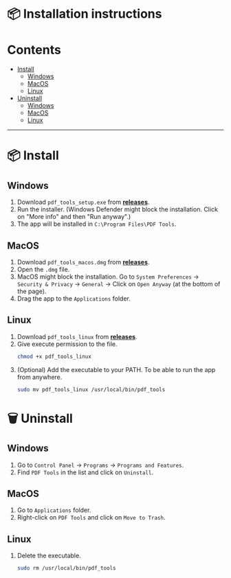 # 📦 Installation instructions

# Contents

- [Install](#-install)
  - [Windows](#windows)
  - [MacOS](#macos)
  - [Linux](#linux)
- [Uninstall](#-uninstall)
  - [Windows](#windows-1)
  - [MacOS](#macos-1)
  - [Linux](#linux-1)

<hr>

# 📦 Install

## Windows

1. Download `pdf_tools_setup.exe` from [**releases**](https://github.com/P-ict0/pdf-tools-app/releases).
2. Run the installer. (Windows Defender might block the installation. Click on "More info" and then "Run anyway".)
3. The app will be installed in `C:\Program Files\PDF Tools`.

## MacOS

1. Download `pdf_tools_macos.dmg` from [**releases**](https://github.com/P-ict0/pdf-tools-app/releases).
2. Open the `.dmg` file.
3. MacOS might block the installation. Go to `System Preferences` -> `Security & Privacy` -> `General` -> Click on `Open Anyway` (at the bottom of the page).
4. Drag the app to the `Applications` folder.

## Linux

1. Download `pdf_tools_linux` from [**releases**](https://github.com/P-ict0/pdf-tools-app/releases).
2. Give execute permission to the file.
   ```bash
   chmod +x pdf_tools_linux
   ```
3. (Optional) Add the executable to your PATH. To be able to run the app from anywhere.
   ```bash
   sudo mv pdf_tools_linux /usr/local/bin/pdf_tools
   ```

# 🗑️ Uninstall

## Windows

1. Go to `Control Panel` -> `Programs` -> `Programs and Features`.
2. Find `PDF Tools` in the list and click on `Uninstall`.

## MacOS

1. Go to `Applications` folder.
2. Right-click on `PDF Tools` and click on `Move to Trash`.

## Linux

1. Delete the executable.
   ```bash
   sudo rm /usr/local/bin/pdf_tools
   ```
